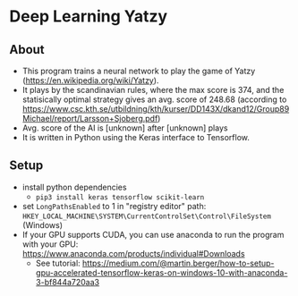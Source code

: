 # Deep Learning Yatzy

## About
* This program trains a neural network to play the game of Yatzy (https://en.wikipedia.org/wiki/Yatzy).
* It plays by the scandinavian rules, where the max score is 374, and the statisically optimal strategy gives an avg. score of 248.68 (according to https://www.csc.kth.se/utbildning/kth/kurser/DD143X/dkand12/Group89Michael/report/Larsson+Sjoberg.pdf)
* Avg. score of the AI is [unknown] after [unknown] plays
* It is written in Python using the Keras interface to Tensorflow.

## Setup
* install python dependencies
   * `pip3 install keras tensorflow scikit-learn`
* set `LongPathsEnabled` to 1 in "registry editor" path: `HKEY_LOCAL_MACHINE\SYSTEM\CurrentControlSet\Control\FileSystem` (Windows)
* If your GPU supports CUDA, you can use anaconda to run the program with your GPU: https://www.anaconda.com/products/individual#Downloads
    * See tutorial: https://medium.com/@martin.berger/how-to-setup-gpu-accelerated-tensorflow-keras-on-windows-10-with-anaconda-3-bf844a720aa3
